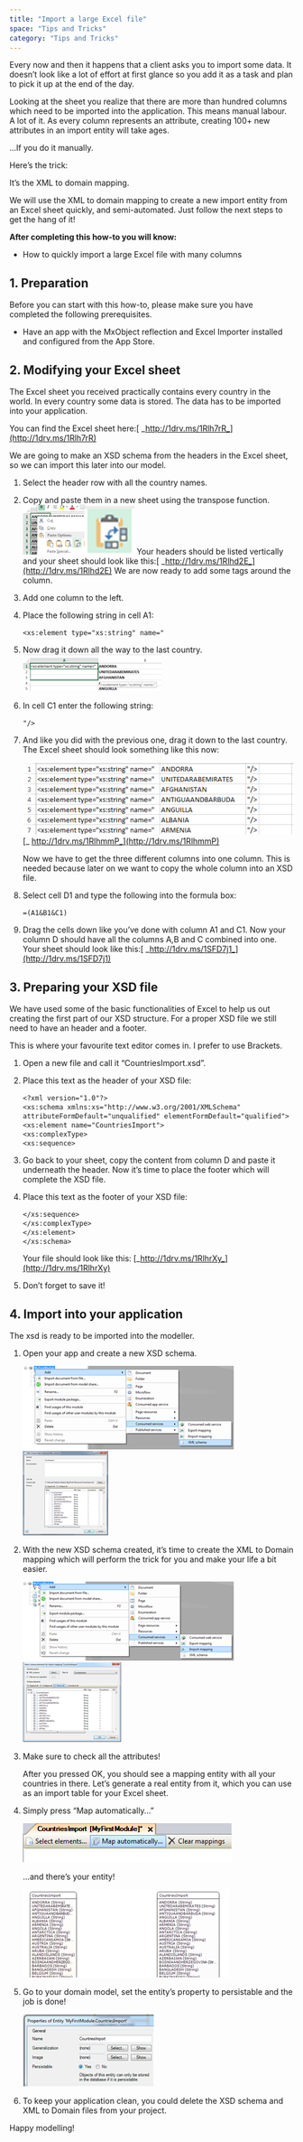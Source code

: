 ```yaml
---
title: "Import a large Excel file"
space: "Tips and Tricks"
category: "Tips and Tricks"
---
```

Every now and then it happens that a client asks you to import some data. It doesn’t look like a lot of effort at first glance so you add it as a task and plan to pick it up at the end of the day.

Looking at the sheet you realize that there are more than hundred columns which need to be imported into the application. This means manual labour. A lot of it. As every column represents an attribute, creating 100+ new attributes in an import entity will take ages.

…If you do it manually.

Here’s the trick:

It’s the XML to domain mapping.

We will use the XML to domain mapping to create a new import entity from an Excel sheet quickly, and semi-automated. Just follow the next steps to get the hang of it!

**After completing this how-to you will know:**

*   How to quickly import a large Excel file with many columns

## 1. Preparation

Before you can start with this how-to, please make sure you have completed the following prerequisites.

*   Have an app with the MxObject reflection and Excel Importer installed and configured from the App Store.

## 2\. Modifying your Excel sheet

The Excel sheet you received practically contains every country in the world. In every country some data is stored. The data has to be imported into your application.

You can find the Excel sheet here:[ _http://1drv.ms/1Rlh7rR_](http://1drv.ms/1Rlh7rR)

We are going to make an XSD schema from the headers in the Excel sheet, so we can import this later into our model.

1.  Select the header row with all the country names.
2.  Copy and paste them in a new sheet using the transpose function.
     ![](attachments/19202606/19398887.png)![](attachments/19202606/19398888.png)
    Your headers should be listed vertically and your sheet should look like this:[ _http://1drv.ms/1Rlhd2E_](http://1drv.ms/1Rlhd2E)
    We are now ready to add some tags around the column.
3.  Add one column to the left.
4.  Place the following string in cell A1:

    ```text
    <xs:element type="xs:string" name="
    ```

5.  Now drag it down all the way to the last country.
    ![](attachments/19202606/19398889.png)

6.  In cell C1 enter the following string:

    ```text
    "/>
    ```

7.  And like you did with the previous one, drag it down to the last country. The Excel sheet should look something like this now:

    ![](attachments/19202606/19398890.png)[_
    http://1drv.ms/1RlhmmP_](http://1drv.ms/1RlhmmP)

    Now we have to get the three different columns into one column. This is needed because later on we want to copy the whole column into an XSD file.
8.  Select cell D1 and type the following into the formula box:

    ```text
    =(A1&B1&C1)
    ```

9.  Drag the cells down like you’ve done with column A1 and C1\. Now your column D should have all the columns A,B and C combined into one. Your sheet should look like this:[ _http://1drv.ms/1SFD7j1_](http://1drv.ms/1SFD7j1)

## 3\. Preparing your XSD file

We have used some of the basic functionalities of Excel to help us out creating the first part of our XSD structure. For a proper XSD file we still need to have an header and a footer.

This is where your favourite text editor comes in. I prefer to use Brackets.

1.  Open a new file and call it “CountriesImport.xsd”.
2.  Place this text as the header of your XSD file:

    ```text
    <?xml version="1.0"?>
    <xs:schema xmlns:xs="http://www.w3.org/2001/XMLSchema" attributeFormDefault="unqualified" elementFormDefault="qualified">
    <xs:element name="CountriesImport">
    <xs:complexType>
    <xs:sequence>
    ```

3.  Go back to your sheet, copy the content from column D and paste it underneath the header.
    Now it’s time to place the footer which will complete the XSD file. 
4.  Place this text as the footer of your XSD file:

    ```text
    </xs:sequence>
    </xs:complexType>
    </xs:element>
    </xs:schema>
    ```

    Your file should look like this:
    [_http://1drv.ms/1RlhrXy_](http://1drv.ms/1RlhrXy)

5.  Don’t forget to save it!

## 4\. Import into your application

The xsd is ready to be imported into the modeller.

1.  Open your app and create a new XSD schema.

     ![](attachments/19202606/19398893.png)![](attachments/19202606/19398894.png)
2.  With the new XSD schema created, it’s time to create the XML to Domain mapping which will perform the trick for you and make your life a bit easier.

     ![](attachments/19202606/19398895.png)![](attachments/19202606/19398896.png)
3.  Make sure to check all the attributes!

    After you pressed OK, you should see a mapping entity with all your countries in there. Let’s generate a real entity from it, which you can use as an import table for your Excel sheet.
4.  Simply press “Map automatically…”

    ![](attachments/19202606/19398897.png)

    …and there’s your entity!

     ![](attachments/19202606/19398898.png)
5.  Go to your domain model, set the entity’s property to persistable and the job is done!

    ![](attachments/19202606/19398899.png)
6.  To keep your application clean, you could delete the XSD schema and XML to Domain files from your project.

Happy modelling!
